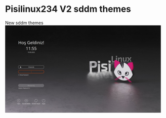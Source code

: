 # Pisilinux234 V2 sddm themes
New sddm themes
![alt text](https://raw.githubusercontent.com/erkanisik1/Pisilinux234V2-sddm-themes/main/Preview.jpg)
